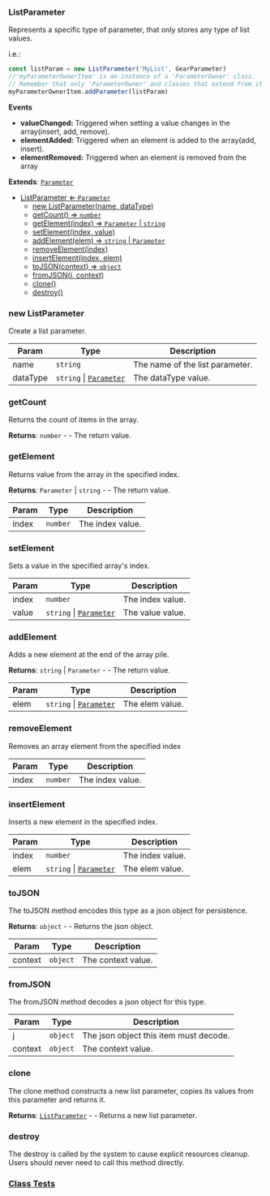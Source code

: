 <a name="ListParameter"></a>

### ListParameter 
Represents a specific type of parameter, that only stores any type of list values.

i.e.:
```javascript
const listParam = new ListParameter('MyList', GearParameter)
//'myParameterOwnerItem' is an instance of a 'ParameterOwner' class.
// Remember that only 'ParameterOwner' and classes that extend from it can host 'Parameter' objects.
myParameterOwnerItem.addParameter(listParam)
```

**Events**
* **valueChanged:** Triggered when setting a value changes in the array(insert, add, remove).
* **elementAdded:** Triggered when an element is added to the array(add, insert).
* **elementRemoved:** Triggered when an element is removed from the array


**Extends**: <code>[Parameter](api/SceneTree/Parameters/Parameter.md)</code>  

* [ListParameter ⇐ <code>Parameter</code>](#ListParameter)
    * [new ListParameter(name, dataType)](#new-ListParameter)
    * [getCount() ⇒ <code>number</code>](#getCount)
    * [getElement(index) ⇒ <code>Parameter</code> \| <code>string</code>](#getElement)
    * [setElement(index, value)](#setElement)
    * [addElement(elem) ⇒ <code>string</code> \| <code>Parameter</code>](#addElement)
    * [removeElement(index)](#removeElement)
    * [insertElement(index, elem)](#insertElement)
    * [toJSON(context) ⇒ <code>object</code>](#toJSON)
    * [fromJSON(j, context)](#fromJSON)
    * [clone()](#clone)
    * [destroy()](#destroy)

<a name="new_ListParameter_new"></a>

### new ListParameter
Create a list parameter.


| Param | Type | Description |
| --- | --- | --- |
| name | <code>string</code> | The name of the list parameter. |
| dataType | <code>string</code> \| <code>[Parameter](api/SceneTree/Parameters/Parameter.md)</code> | The dataType value. |

<a name="ListParameter+getCount"></a>

### getCount
Returns the count of items in the array.


**Returns**: <code>number</code> - - The return value.  
<a name="ListParameter+getElement"></a>

### getElement
Returns value from the array in the specified index.


**Returns**: <code>Parameter</code> \| <code>string</code> - - The return value.  

| Param | Type | Description |
| --- | --- | --- |
| index | <code>number</code> | The index value. |

<a name="ListParameter+setElement"></a>

### setElement
Sets a value in the specified array's index.



| Param | Type | Description |
| --- | --- | --- |
| index | <code>number</code> | The index value. |
| value | <code>string</code> \| <code>[Parameter](api/SceneTree/Parameters/Parameter.md)</code> | The value value. |

<a name="ListParameter+addElement"></a>

### addElement
Adds a new element at the end of the array pile.


**Returns**: <code>string</code> \| <code>Parameter</code> - - The return value.  

| Param | Type | Description |
| --- | --- | --- |
| elem | <code>string</code> \| <code>[Parameter](api/SceneTree/Parameters/Parameter.md)</code> | The elem value. |

<a name="ListParameter+removeElement"></a>

### removeElement
Removes an array element from the specified index



| Param | Type | Description |
| --- | --- | --- |
| index | <code>number</code> | The index value. |

<a name="ListParameter+insertElement"></a>

### insertElement
Inserts a new element in the specified index.



| Param | Type | Description |
| --- | --- | --- |
| index | <code>number</code> | The index value. |
| elem | <code>string</code> \| <code>[Parameter](api/SceneTree/Parameters/Parameter.md)</code> | The elem value. |

<a name="ListParameter+toJSON"></a>

### toJSON
The toJSON method encodes this type as a json object for persistence.


**Returns**: <code>object</code> - - Returns the json object.  

| Param | Type | Description |
| --- | --- | --- |
| context | <code>object</code> | The context value. |

<a name="ListParameter+fromJSON"></a>

### fromJSON
The fromJSON method decodes a json object for this type.



| Param | Type | Description |
| --- | --- | --- |
| j | <code>object</code> | The json object this item must decode. |
| context | <code>object</code> | The context value. |

<a name="ListParameter+clone"></a>

### clone
The clone method constructs a new list parameter, copies its values
from this parameter and returns it.


**Returns**: [<code>ListParameter</code>](#ListParameter) - - Returns a new list parameter.  
<a name="ListParameter+destroy"></a>

### destroy
The destroy is called by the system to cause explicit resources cleanup.
Users should never need to call this method directly.




### [Class Tests](api/SceneTree/Parameters/ListParameter.test)